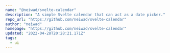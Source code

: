 ```yaml
---
name: "@neiwad/svelte-calendar"
description: "A simple Svelte calendar that can act as a date picker."
repo_url: "https://github.com/neiwad/svelte-calendar"
author: "neiwad"
homepage: "https://github.com/neiwad/svelte-calendar"
updated: "2022-04-28T20:28:21.171Z"
tags: 
  - ui
---
```

